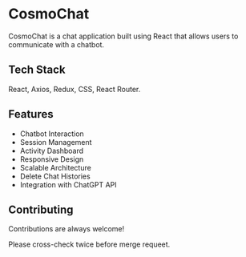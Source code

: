
# CosmoChat

CosmoChat is a chat application built using React that allows users to communicate with a chatbot.


## Tech Stack

React, Axios, Redux, CSS, React Router.


## Features

- Chatbot Interaction
- Session Management
- Activity Dashboard
- Responsive Design
- Scalable Architecture
- Delete Chat Histories
- Integration with ChatGPT API


## Contributing

Contributions are always welcome!

Please cross-check twice before merge requeet. 
